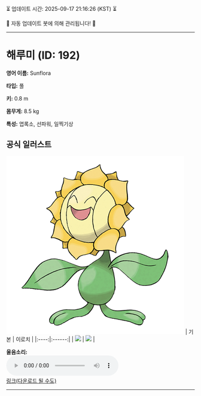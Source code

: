 
⏳ 업데이트 시간: 2025-09-17 21:16:26 (KST) ⏳

🤖 자동 업데이트 봇에 의해 관리됩니다! 🤖

---

# 해루미 (ID: 192)
**영어 이름:** Sunflora

**타입:** 풀

**키:** 0.8 m

**몸무게:** 8.5 kg

**특성:** 엽록소, 선파워, 일찍기상

## 공식 일러스트
![](https://raw.githubusercontent.com/PokeAPI/sprites/master/sprites/pokemon/other/official-artwork/192.png)
| 기본 | 이로치 |
|:----:|:------:|
| <img src="http://play.pokemonshowdown.com/sprites/ani/sunflora.gif" width="200"> | <img src="http://play.pokemonshowdown.com/sprites/ani-shiny/sunflora.gif" width="200"> |

**울음소리:**<br><audio controls src="https://raw.githubusercontent.com/PokeAPI/cries/main/cries/pokemon/latest/192.ogg"></audio><br> [링크(다운로드 될 수도)](https://raw.githubusercontent.com/PokeAPI/cries/main/cries/pokemon/latest/192.ogg)


---
